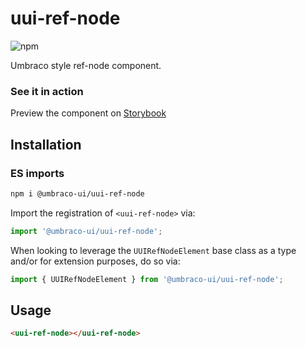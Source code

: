 # uui-ref-node

![npm](https://img.shields.io/npm/v/@umbraco-ui/uui-ref-node?logoColor=%231B264F)

Umbraco style ref-node component.

### See it in action

Preview the component on [Storybook](http://localhost:6006/?path=/story/uui-ref-node)

## Installation

### ES imports

```zsh
npm i @umbraco-ui/uui-ref-node
```

Import the registration of `<uui-ref-node>` via:

```javascript
import '@umbraco-ui/uui-ref-node';
```

When looking to leverage the `UUIRefNodeElement` base class as a type and/or for extension purposes, do so via:

```javascript
import { UUIRefNodeElement } from '@umbraco-ui/uui-ref-node';
```

## Usage

```html
<uui-ref-node></uui-ref-node>
```
